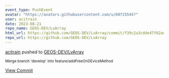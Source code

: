 ```yaml
---
event_type: PushEvent
avatar: "https://avatars.githubusercontent.com/u/60715545?"
user: acitrain
date: 2023-08-21
repo_name: GEOS-DEV/LvArray
html_url: https://github.com/GEOS-DEV/LvArray/commit/f39c2a3cdde47f62ade804eeeddb76daf3172789
repo_url: https://github.com/GEOS-DEV/LvArray
---
```


<a href='https://github.com/acitrain' target='_blank'>acitrain</a> pushed to <a href='https://github.com/GEOS-DEV/LvArray' target='_blank'>GEOS-DEV/LvArray</a>

<small>Merge branch 'develop' into feature/addFreeOnDEviceMethod</small>

<a href='https://github.com/GEOS-DEV/LvArray/commit/f39c2a3cdde47f62ade804eeeddb76daf3172789' target='_blank'>View Commit</a>